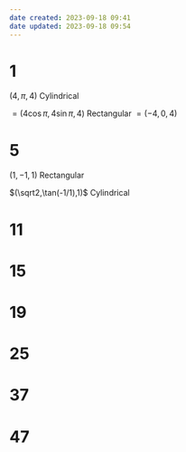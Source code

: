 ```yaml
---
date created: 2023-09-18 09:41
date updated: 2023-09-18 09:54
---
```


# 1

$(4,\pi,4)$ Cylindrical

$=(4\cos\pi,4\sin\pi,4)$ Rectangular
$=(-4,0,4)$

# 5

$(1,-1,1)$ Rectangular

$(\sqrt2,\tan(-1/1),1)$ Cylindrical

# 11

# 15

# 19

# 25

# 37

# 47
